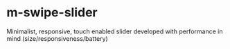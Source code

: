 m-swipe-slider
==============

Minimalist, responsive, touch enabled slider developed with performance in mind (size/responsiveness/battery)
